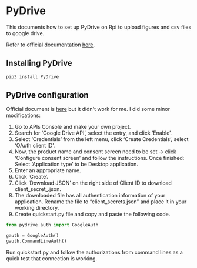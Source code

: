 # PyDrive

This documents how to set up PyDrive on Rpi to upload figures and csv files to google drive.

Refer to official documentation [here](https://googleworkspace.github.io/PyDrive/docs/build/html/index.html).

## Installing PyDrive

```bash
pip3 install PyDrive
```

## PyDrive configuration

Official document is [here](https://googleworkspace.github.io/PyDrive/docs/build/html/quickstart.html#authentication) but it didn't work for me. I did some minor modifications:

1. Go to APIs Console and make your own project.
2. Search for ‘Google Drive API’, select the entry, and click ‘Enable’.
3. Select ‘Credentials’ from the left menu, click ‘Create Credentials’, select ‘OAuth client ID’.
4. Now, the product name and consent screen need to be set -> click ‘Configure consent screen’ and follow the instructions. Once finished: Select ‘Application type’ to be Desktop application.
5. Enter an appropriate name.
6. Click ‘Create’.
7. Click ‘Download JSON’ on the right side of Client ID to download client_secret_<really long ID>.json.
8. The downloaded file has all authentication information of your application. Rename the file to “client_secrets.json” and place it in your working directory.
9. Create quickstart.py file and copy and paste the following code.

```python
from pydrive.auth import GoogleAuth

gauth = GoogleAuth()
gauth.CommandLineAuth()
```

Run quickstart.py and follow the authorizations from command lines as a quick test that connection is working.
